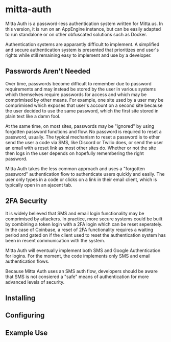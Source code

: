 # mitta-auth
Mitta Auth is a password-less authentication system written for Mitta.us. In this version, it is run on an AppEngine instance, but can be easily adapted to run standalone or on other obfuscated solutions such as Docker.

Authentication systems are apparantly difficult to implement. A simplified and secure authentication system is presented that prioritizes end user's rights while still remaining easy to implement and use by a developer.

## Passwords Aren't Needed
Over time, passwords become difficult to remember due to password requirements and may instead be stored by the user in various systems which themselves require passwords for access and which may be comprimised by other means. For example, one site used by a user may be comprimised which exposes that user's account on a second site because the user decided to use the same password, which the first site stored in plain text like a damn fool.

At the same time, on most sites, passwords may be "ignored" by using forgotten password functions and flow. No password is required to reset a password, usually. The typical mechanism to reset a password is to ether send the user a code via SMS, like Discord or Twilio does, or send the user an email with a reset link as most other sites do. Whether or not the site then logs in the user depends on hopefully remembering the right password.

Mitta Auth takes the less common approach and uses a "forgotten password" authentication flow to authenticate users quickly and easily. The user only types in a code or clicks on a link in their email client, which is typically open in an ajacent tab.

## 2FA Security
It is widely believed that SMS and email login functionality may be comprimised by attackers. In practice, more secure systems could be built by combining a token login with a 2FA login which can be reset seperately.  In the case of Coinbase, a reset of 2FA functionality requires a waiting period and gated on if the client used to reset the authentication system has been in recent communication with the system.

Mitta Auth will eventually implement both SMS and Google Authentication for logins. For the moment, the code implements only SMS and email authentication flows.

Because Mitta Auth uses an SMS auth flow, developers should be aware that SMS is not consiered a "safe" means of authentication for more advanced levels of security.

## Installing

## Configuring

## Example Use

